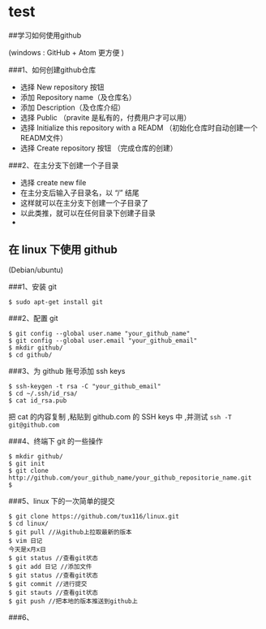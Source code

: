 # test
##学习如何使用github

(windows : GitHub + Atom 更方便 )

###1、如何创建github仓库

+ 选择 New repository 按钮
+ 添加 Repository name（及仓库名）
+ 添加 Description（及仓库介绍）
+ 选择 Public （pravite 是私有的，付费用户才可以用）
+ 选择 Initialize this repository with a READM （初始化仓库时自动创建一个READM文件）
+ 选择 Create repository 按钮 （完成仓库的创建）

###2、在主分支下创建一个子目录

+ 选择 create new file
+ 在主分支后输入子目录名，以 “/” 结尾
+ 这样就可以在主分支下创建一个子目录了
+ 以此类推，就可以在任何目录下创建子目录
+

## 在 linux 下使用 github

(Debian/ubuntu)

###1、安装 git

```
$ sudo apt-get install git
```

###2、配置 git

```
$ git config --global user.name "your_github_name"
$ git config --global user.email "your_github_email"
$ mkdir github/
$ cd github/
```

###3、为 github 账号添加 ssh keys

```
$ ssh-keygen -t rsa -C "your_github_email"
$ cd ~/.ssh/id_rsa/
$ cat id_rsa.pub
```

把 cat 的内容复制 ,粘贴到 github.com 的 SSH keys 中 ,并测试 ```ssh -T git@github.com```

###4、终端下 git 的一些操作

```
$ mkdir github/
$ git init
$ git clone http://github.com/your_github_name/your_github_repositorie_name.git
$
```

###5、linux 下的一次简单的提交

```
$ git clone https://github.com/tux116/linux.git
$ cd linux/
$ git pull //从github上拉取最新的版本
$ vim 日记
今天是x月x日
$ git status //查看git状态
$ git add 日记 //添加文件
$ git status //查看git状态
$ git commit //进行提交
$ git stauts //查看git状态
$ git push //把本地的版本推送到github上
```

###6、